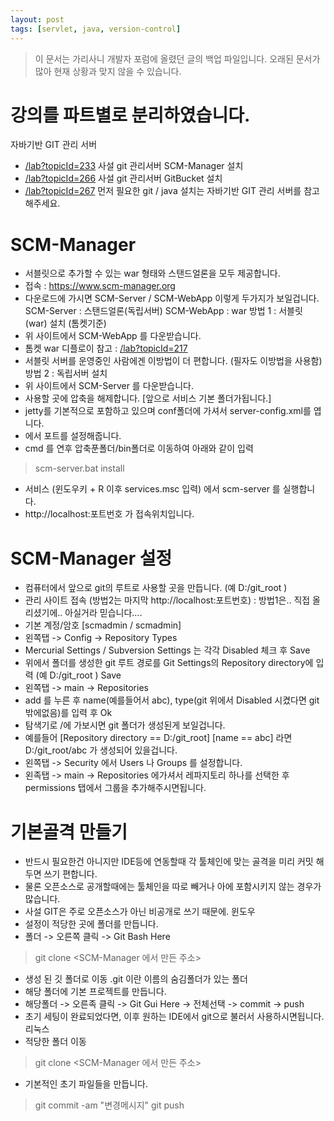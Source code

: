 ```yaml
---
layout: post
tags: [servlet, java, version-control]
---
```


> 이 문서는 가리사니 개발자 포럼에 올렸던 글의 백업 파일입니다.
오래된 문서가 많아 현재 상황과 맞지 않을 수 있습니다.


# 강의를 파트별로 분리하였습니다.
자바기반 GIT 관리 서버
- [/lab?topicId=233](/lab?topicId=233)
사설 git 관리서버 SCM-Manager 설치
- [/lab?topicId=266](/lab?topicId=266)
사설 git 관리서버 GitBucket 설치
- [/lab?topicId=267](/lab?topicId=267)
먼저 필요한 git / java 설치는 자바기반 GIT 관리 서버를 참고해주세요.


# SCM-Manager
- 서블릿으로 추가할 수 있는 war 형태와 스탠드얼론을 모두 제공합니다.
- 접속 : https://www.scm-manager.org
- 다운로드에 가시면 SCM-Server / SCM-WebApp 이렇게 두가지가 보일겁니다.
SCM-Server : 스탠드얼론(독립서버)
SCM-WebApp : war
방법 1 : 서블릿 (war) 설치 (톰켓기준)
- 위 사이트에서 SCM-WebApp 를 다운받습니다.
- 톰켓 war 디플로이 참고 : [/lab?topicId=217](/lab?topicId=217)
- 서블릿 서버를 운영중인 사람에겐 이방법이 더 편합니다. (필자도 이방법을 사용함)
방법 2 : 독립서버 설치
- 위 사이트에서 SCM-Server 를 다운받습니다.
- 사용할 곳에 압축을 해제합니다. [앞으로 서비스 기본 폴더가됩니다.]
- jetty를 기본적으로 포함하고 있으며 conf폴더에 가셔서 server-config.xml를 엽니다.
- <SystemProperty name="jetty.port" default="8080" /> 에서 포트를 설정해줍니다.
- cmd 를 연후 압축푼폴더/bin폴더로 이동하여 아래와 같이 입력
> scm-server.bat install
- 서비스 (윈도우키 + R 이후 services.msc 입력) 에서 scm-server 를 실행합니다.
- http://localhost:포트번호 가 접속위치입니다.


# SCM-Manager 설정
- 컴퓨터에서 앞으로 git의 루트로 사용할 곳을 만듭니다. (예 D:/git_root )
- 관리 사이트 접속 (방법2는 마지막 http://localhost:포트번호) : 방법1은.. 직접 올리셨기에.. 아실거라 믿습니다....
- 기본 계정/암호 [scmadmin / scmadmin]
- 왼쪽탭 -> Config -> Repository Types
- Mercurial Settings / Subversion Settings 는 각각 Disabled 체크 후 Save
- 위에서 폴더를 생성한 git 루트 경로를 Git Settings의 Repository directory에 입력 (예 D:/git_root ) Save
- 왼쪽탭 -> main -> Repositories
- add 를 누른 후 name(예를들어서 abc), type(git 위에서 Disabled 시켰다면 git밖에없음)를 입력 후 Ok
- 탐색기로 <Repository directory>/<name>에 가보시면 git 폴더가 생성된게 보일겁니다.
- 예를들어 [Repository directory == D:/git_root] [name == abc] 라면 D:/git_root/abc 가 생성되어 있을겁니다.
- 왼쪽탭 -> Security 에서 Users 나 Groups 를 설정합니다.
- 왼족탭 -> main -> Repositories 에가셔서 레파지토리 하나를 선택한 후 permissions 탭에서 그룹을 추가해주시면됩니다.


# 기본골격 만들기
- 반드시 필요한건 아니지만 IDE등에 연동할때 각 툴체인에 맞는 골격을 미리 커밋 해두면 쓰기 편합니다.
- 물론 오픈소스로 공개할때에는 툴체인을 따로 빼거나 아에 포함시키지 않는 경우가 많습니다.
- 사설 GIT은 주로 오픈소스가 아닌 비공개로 쓰기 때문에.
윈도우
- 설정이 적당한 곳에 폴더를 만듭니다.
- 폴더 -> 오른쪽 클릭 -> Git Bash Here
> git clone <SCM-Manager 에서 만든 주소>
- 생성 된 깃 폴더로 이동 .git 이란 이름의 숨김폴더가 있는 폴더
- 해당 폴더에 기본 프로젝트를 만듭니다.
- 해당폴더 -> 오른족 클릭 -> Git Gui Here -> 전체선택 -> commit -> push
- 초기 세팅이 완료되었다면, 이후 원하는 IDE에서 git으로 불러서 사용하시면됩니다.
리눅스
- 적당한 폴더 이동
> git clone <SCM-Manager 에서 만든 주소>
- 기본적인 초기 파일들을 만듭니다.
> git commit -am "변경메시지"
> git push